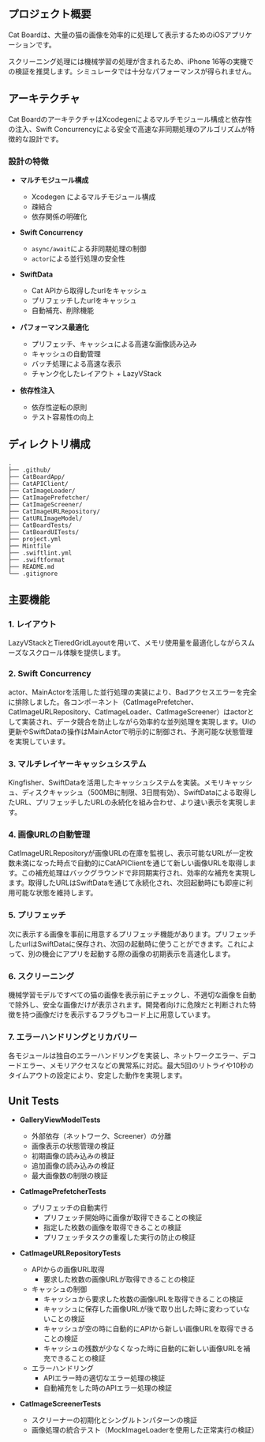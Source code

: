 ## プロジェクト概要

Cat Boardは、大量の猫の画像を効率的に処理して表示するためのiOSアプリケーションです。

スクリーニング処理には機械学習の処理が含まれるため、iPhone 16等の実機での検証を推奨します。シミュレータでは十分なパフォーマンスが得られません。

## アーキテクチャ

Cat BoardのアーキテクチャはXcodegenによるマルチモジュール構成と依存性の注入、Swift Concurrencyによる安全で高速な非同期処理のアルゴリズムが特徴的な設計です。

### 設計の特徴

- **マルチモジュール構成**
  - Xcodegen によるマルチモジュール構成
  - 疎結合
  - 依存関係の明確化

- **Swift Concurrency**
  - `async/await`による非同期処理の制御
  - `actor`による並行処理の安全性

- **SwiftData**
  - Cat APIから取得したurlをキャッシュ
  - プリフェッチしたurlをキャッシュ
  - 自動補充、削除機能

- **パフォーマンス最適化**
  - プリフェッチ、キャッシュによる高速な画像読み込み
  - キャッシュの自動管理
  - バッチ処理による高速な表示
  - チャンク化したレイアウト + LazyVStack

- **依存性注入**
  - 依存性逆転の原則
  - テスト容易性の向上

## ディレクトリ構成

```
.
├── .github/
├── CatBoardApp/
├── CatAPIClient/
├── CatImageLoader/
├── CatImagePrefetcher/
├── CatImageScreener/
├── CatImageURLRepository/
├── CatURLImageModel/
├── CatBoardTests/
├── CatBoardUITests/
├── project.yml
├── Mintfile
├── .swiftlint.yml
├── .swiftformat
├── README.md
└── .gitignore
```

## 主要機能

### 1. レイアウト
LazyVStackとTieredGridLayoutを用いて、メモリ使用量を最適化しながらスムーズなスクロール体験を提供します。

### 2. Swift Concurrency
actor、MainActorを活用した並行処理の実装により、Badアクセスエラーを完全に排除しました。各コンポーネント（CatImagePrefetcher、CatImageURLRepository、CatImageLoader、CatImageScreener）はactorとして実装され、データ競合を防止しながら効率的な並列処理を実現します。UIの更新やSwiftDataの操作はMainActorで明示的に制御され、予測可能な状態管理を実現しています。

### 3. マルチレイヤーキャッシュシステム
Kingfisher、SwiftDataを活用したキャッシュシステムを実装。メモリキャッシュ、ディスクキャッシュ（500MBに制限、3日間有効）、SwiftDataによる取得したURL、プリフェッチしたURLの永続化を組み合わせ、より速い表示を実現します。

### 4. 画像URLの自動管理
CatImageURLRepositoryが画像URLの在庫を監視し、表示可能なURLが一定枚数未満になった時点で自動的にCatAPIClientを通じて新しい画像URLを取得します。この補充処理はバックグラウンドで非同期実行され、効率的な補充を実現します。取得したURLはSwiftDataを通じて永続化され、次回起動時にも即座に利用可能な状態を維持します。

### 5. プリフェッチ
次に表示する画像を事前に用意するプリフェッチ機能があります。プリフェッチしたurlはSwiftDataに保存され、次回の起動時に使うことができます。これによって、別の機会にアプリを起動する際の画像の初期表示を高速化します。

### 6. スクリーニング
機械学習モデルですべての猫の画像を表示前にチェックし、不適切な画像を自動で除外し、安全な画像だけが表示されます。開発者向けに危険だと判断された特徴を持つ画像だけを表示するフラグもコード上に用意しています。

### 7. エラーハンドリングとリカバリー
各モジュールは独自のエラーハンドリングを実装し、ネットワークエラー、デコードエラー、メモリアクセスなどの異常系に対応。最大5回のリトライや10秒のタイムアウトの設定により、安定した動作を実現します。
  
## Unit Tests

- **GalleryViewModelTests**
  - 外部依存（ネットワーク、Screener）の分離
  - 画像表示の状態管理の検証
  - 初期画像の読み込みの検証
  - 追加画像の読み込みの検証
  - 最大画像数の制限の検証

- **CatImagePrefetcherTests**
  - プリフェッチの自動実行
    - プリフェッチ開始時に画像が取得できることの検証
    - 指定した枚数の画像を取得できることの検証
    - プリフェッチタスクの重複した実行の防止の検証

- **CatImageURLRepositoryTests**
  - APIからの画像URL取得
    - 要求した枚数の画像URLが取得できることの検証
  - キャッシュの制御
    - キャッシュから要求した枚数の画像URLを取得できることの検証
    - キャッシュに保存した画像URLが後で取り出した時に変わっていないことの検証
    - キャッシュが空の時に自動的にAPIから新しい画像URLを取得できることの検証
    - キャッシュの残数が少なくなった時に自動的に新しい画像URLを補充できることの検証
  - エラーハンドリング
    - APIエラー時の適切なエラー処理の検証
    - 自動補充をした時のAPIエラー処理の検証

- **CatImageScreenerTests**
  - スクリーナーの初期化とシングルトンパターンの検証
  - 画像処理の統合テスト（MockImageLoaderを使用した正常実行の検証）
